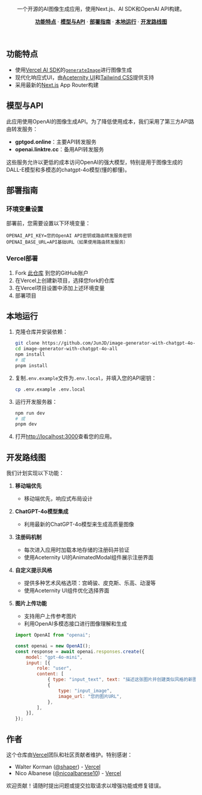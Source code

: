 <p align="center">
  一个开源的AI图像生成应用，使用Next.js、AI SDK和OpenAI API构建。
</p>

<p align="center">
  <a href="#功能特点"><strong>功能特点</strong></a> ·
  <a href="#模型与API"><strong>模型与API</strong></a> ·
  <a href="#部署指南"><strong>部署指南</strong></a> ·
  <a href="#本地运行"><strong>本地运行</strong></a> ·
  <a href="#开发路线图"><strong>开发路线图</strong></a>
</p>
<br/>

## 功能特点

- 使用[Vercel AI SDK](https://sdk.vercel.ai/docs)的[`generateImage`](https://sdk.vercel.ai/docs/reference/ai-sdk-core/generate-image)进行图像生成
- 现代化响应式UI，由[Aceternity UI](https://ui.aceternity.com/components)和[Tailwind CSS](https://tailwindcss.com)提供支持
- 采用最新的[Next.js](https://nextjs.org) App Router构建

## 模型与API

此应用使用OpenAI的图像生成API。为了降低使用成本，我们采用了第三方API路由转发服务：

- **gptgod.online**：主要API转发服务
- **openai.linktre.cc**：备用API转发服务

这些服务允许以更低的成本访问OpenAI的强大模型，特别是用于图像生成的DALL-E模型和多模态的chatgpt-4o模型(懂的都懂)。

## 部署指南

### 环境变量设置

部署前，您需要设置以下环境变量：

```
OPENAI_API_KEY=您的OpenAI API密钥或路由转发服务密钥
OPENAI_BASE_URL=API基础URL（如果使用路由转发服务）
```

### Vercel部署

1. Fork [此仓库](https://github.com/JunJD/image-generator-with-chatgpt-4o-all) 到您的GitHub账户
2. 在Vercel上创建新项目，选择您fork的仓库
3. 在Vercel项目设置中添加上述环境变量
4. 部署项目

## 本地运行

1. 克隆仓库并安装依赖：
   ```bash
   git clone https://github.com/JunJD/image-generator-with-chatgpt-4o-all.git
   cd image-generator-with-chatgpt-4o-all
   npm install
   # 或
   pnpm install
   ```

2. 复制`.env.example`文件为`.env.local`，并填入您的API密钥：
   ```bash
   cp .env.example .env.local
   ```

3. 运行开发服务器：
   ```bash
   npm run dev
   # 或
   pnpm dev
   ```

4. 打开[http://localhost:3000](http://localhost:3000)查看您的应用。

## 开发路线图

我们计划实现以下功能：

1. **移动端优先**
   - 移动端优先，响应式布局设计

2. **ChatGPT-4o模型集成**
   - 利用最新的ChatGPT-4o模型来生成高质量图像

3. **注册码机制**
   - 每次进入应用时加载本地存储的注册码并验证
   - 使用Aceternity UI的AnimatedModal组件展示注册界面

4. **自定义提示风格**
   - 提供多种艺术风格选项：宫崎骏、皮克斯、乐高、动漫等
   - 使用Aceternity UI组件优化选择界面

5. **图片上传功能**
   - 支持用户上传参考图片
   - 利用OpenAI多模态接口进行图像理解和生成
   ```javascript
   import OpenAI from "openai";

   const openai = new OpenAI();
   const response = await openai.responses.create({
       model: "gpt-4o-mini",
       input: [{
           role: "user",
           content: [
               { type: "input_text", text: "描述这张图片并创建类似风格的新图像" },
               {
                   type: "input_image",
                   image_url: "您的图片URL",
               },
           ],
       }],
   });
   ```

## 作者

这个仓库由[Vercel](https://vercel.com)团队和社区贡献者维护。特别感谢：

- Walter Korman ([@shaper](https://x.com/shaper)) - [Vercel](https://vercel.com)
- Nico Albanese ([@nicoalbanese10](https://x.com/nicoalbanese10)) - [Vercel](https://vercel.com)

欢迎贡献！请随时提出问题或提交拉取请求以增强功能或修复错误。

